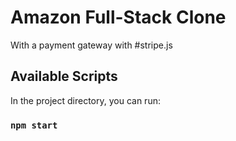 # Amazon Full-Stack Clone

With a payment gateway with #stripe.js 

## Available Scripts

In the project directory, you can run:

### `npm start`

